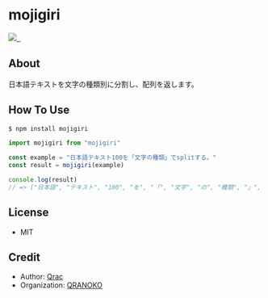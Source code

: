 # mojigiri

<p>
  <a aria-label="Made by QRANOKO" href="https://qranoko.jp">
    <img src="https://img.shields.io/badge/MADE%20BY%20QRANOKO-212121.svg?style=for-the-badge&labelColor=212121">
  </a>
  <a aria-label="NPM version" href="https://www.npmjs.com/package/mojigiri">
    <img alt="" src="https://img.shields.io/npm/v/mojigiri.svg?style=for-the-badge&labelColor=212121">
  </a>
  <a aria-label="License" href="https://github.com/qrac/mojigiri/blob/master/LICENSE">
    <img alt="" src="https://img.shields.io/npm/l/mojigiri.svg?style=for-the-badge&labelColor=212121">
  </a>
</p>

## About

日本語テキストを文字の種類別に分割し、配列を返します。

## How To Use

```bash
$ npm install mojigiri
```

```js
import mojigiri from "mojigiri"

const example = "日本語テキスト100を「文字の種類」でsplitする。"
const result = mojigiri(example)

console.log(result)
// => ["日本語", "テキスト", "100", "を", "「", "文字", "の", "種類", "」", "で", "split", "する", "。"]
```

## License

- MIT

## Credit

- Author: [Qrac](https://qrac.jp)
- Organization: [QRANOKO](https://qranoko.jp)
